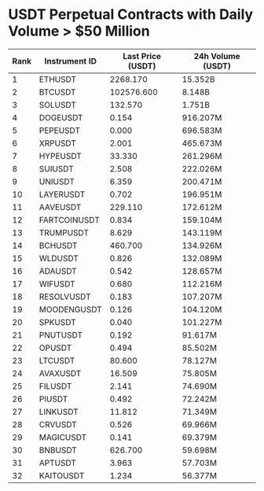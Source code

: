 # USDT Perpetual Contracts with Daily Volume > $50 Million

| Rank | Instrument ID | Last Price (USDT) | 24h Volume (USDT) |
|------|---------------|-------------------|-------------------|
| 1 | ETHUSDT | 2268.170 | 15.352B |
| 2 | BTCUSDT | 102576.600 | 8.148B |
| 3 | SOLUSDT | 132.570 | 1.751B |
| 4 | DOGEUSDT | 0.154 | 916.207M |
| 5 | PEPEUSDT | 0.000 | 696.583M |
| 6 | XRPUSDT | 2.001 | 465.673M |
| 7 | HYPEUSDT | 33.330 | 261.296M |
| 8 | SUIUSDT | 2.508 | 222.026M |
| 9 | UNIUSDT | 6.359 | 200.471M |
| 10 | LAYERUSDT | 0.702 | 196.951M |
| 11 | AAVEUSDT | 229.110 | 172.612M |
| 12 | FARTCOINUSDT | 0.834 | 159.104M |
| 13 | TRUMPUSDT | 8.629 | 143.119M |
| 14 | BCHUSDT | 460.700 | 134.926M |
| 15 | WLDUSDT | 0.826 | 132.089M |
| 16 | ADAUSDT | 0.542 | 128.657M |
| 17 | WIFUSDT | 0.680 | 112.216M |
| 18 | RESOLVUSDT | 0.183 | 107.207M |
| 19 | MOODENGUSDT | 0.126 | 104.120M |
| 20 | SPKUSDT | 0.040 | 101.227M |
| 21 | PNUTUSDT | 0.192 | 91.617M |
| 22 | OPUSDT | 0.494 | 85.502M |
| 23 | LTCUSDT | 80.600 | 78.127M |
| 24 | AVAXUSDT | 16.509 | 75.805M |
| 25 | FILUSDT | 2.141 | 74.690M |
| 26 | PIUSDT | 0.492 | 72.242M |
| 27 | LINKUSDT | 11.812 | 71.349M |
| 28 | CRVUSDT | 0.526 | 69.966M |
| 29 | MAGICUSDT | 0.141 | 69.379M |
| 30 | BNBUSDT | 626.700 | 59.698M |
| 31 | APTUSDT | 3.963 | 57.703M |
| 32 | KAITOUSDT | 1.234 | 56.377M |
